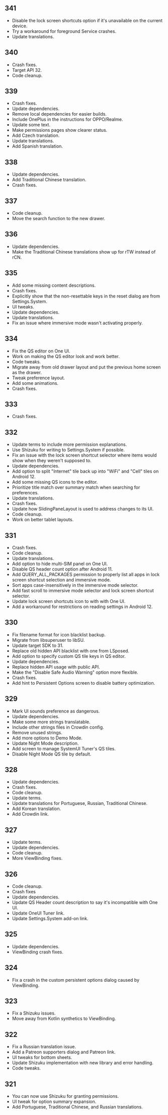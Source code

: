 ## 341
- Disable the lock screen shortcuts option if it's unavailable on the current device.
- Try a workaround for foreground Service crashes.
- Update translations.

## 340
- Crash fixes.
- Target API 32.
- Code cleanup.

## 339
- Crash fixes.
- Update dependencies.
- Remove local dependencies for easier builds.
- Include OnePlus in the instructions for OPPO/Realme.
- Update some text.
- Make permissions pages show clearer status.
- Add Czech translation.
- Update translations.
- Add Spanish translation.

## 338
- Update dependencies.
- Add Traditional Chinese translation.
- Crash fixes.

## 337
- Code cleanup.
- Move the search function to the new drawer.

## 336
- Update dependencies.
- Make the Traditional Chinese translations show up for rTW instead of rCN.

## 335
- Add some missing content descriptions.
- Crash fixes.
- Explicitly show that the non-resettable keys in the reset dialog are from Settings.System.
- UI tweaks.
- Update dependencies.
- Update translations.
- Fix an issue where immersive mode wasn't activating properly.

## 334
- Fix the QS editor on One UI.
- Work on making the QS editor look and work better.
- Code tweaks.
- Migrate away from old drawer layout and put the previous home screen as the drawer.
- Tweak preference layout.
- Add some animations.
- Crash fixes.

## 333
- Crash fixes.

## 332
- Update terms to include more permission explanations.
- Use Shizuku for writing to Settings.System if possible.
- Fix an issue with the lock screen shortcut selector where items would show when they weren't supposed to.
- Update dependencies.
- Add option to split "Internet" tile back up into "WiFi" and "Cell" tiles on Android 12.
- Add some missing QS icons to the editor.
- Prioritize title match over summary match when searching for preferences.
- Update translations.
- Crash fixes.
- Update how SlidingPaneLayout is used to address changes to its UI.
- Code cleanup.
- Work on better tablet layouts.

## 331
- Crash fixes.
- Code cleanup.
- Update translations.
- Add option to hide multi-SIM panel on One UI.
- Disable QS header count option after Android 11.
- Add QUERY_ALL_PACKAGES permission to properly list all apps in lock screen shortcut selection and immersive mode.
- Sort apps case-insensitively in the immersive mode selector.
- Add fast scroll to immersive mode selector and lock screen shortcut selector.
- Update lock screen shortcuts icon to with with One UI.
- Add a workaround for restrictions on reading settings in Android 12.

## 330
- Fix filename format for icon blacklist backup.
- Migrate from libsuperuser to libSU.
- Update target SDK to 31.
- Replace old hidden API blacklist with one from LSposed.
- Add option to specify custom QS tile keys in QS editor.
- Update dependencies.
- Replace hidden API usage with public API.
- Make the "Disable Safe Audio Warning" option more flexible.
- Crash fixes.
- Add hint to Persistent Options screen to disable battery optimization.

## 329
- Mark UI sounds preference as dangerous.
- Update dependencies.
- Make some more strings translatable.
- Include other strings files in Crowdin config.
- Remove unused strings.
- Add more options to Demo Mode.
- Update Night Mode description.
- Add screen to manage SystemUI Tuner's QS tiles.
- Disable Night Mode QS tile by default.

## 328
- Update dependencies.
- Crash fixes.
- Code cleanup.
- Update terms.
- Update translations for Portuguese, Russian, Traditional Chinese.
- Add Korean translation.
- Add Crowdin link.

## 327
- Update terms.
- Update dependencies.
- Code cleanup.
- More ViewBinding fixes.

## 326
- Code cleanup.
- Crash fixes
- Update dependencies.
- Update QS Header count description to say it's incompatible with One UI.
- Update OneUI Tuner link.
- Update Settings.System add-on link.

## 325
- Update dependencies.
- ViewBinding crash fixes.

## 324
- Fix a crash in the custom persistent options dialog caused by ViewBinding.

## 323
- Fix a Shizuku issues.
- Move away from Kotlin synthetics to ViewBinding.

## 322
- Fix a Russian translation issue.
- Add a Patreon supporters dialog and Patreon link.
- UI tweaks for bottom sheets.
- Update Shizuku implementation with new library and error handling.
- Code tweaks.

## 321
- You can now use Shizuku for granting permissions.
- UI tweak for option summary expansion.
- Add Portuguese, Traditional Chinese, and Russian translations.